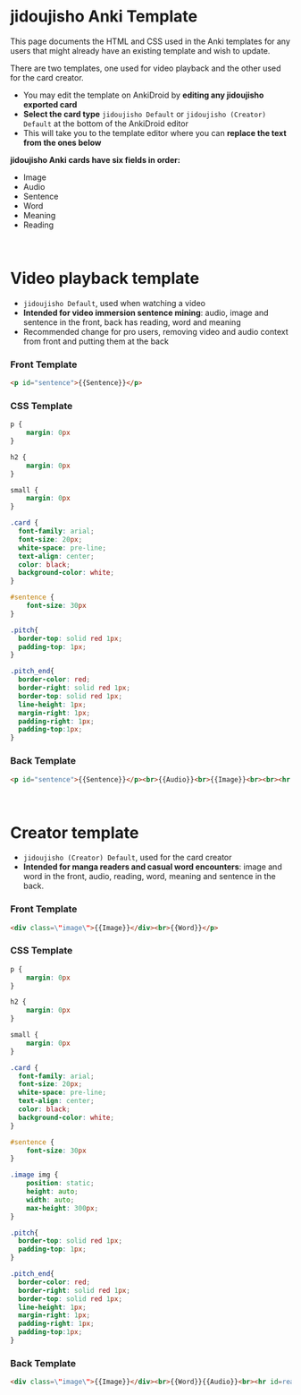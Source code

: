 # jidoujisho Anki Template

This page documents the HTML and CSS used in the Anki templates for any users that might already have an existing template and wish to update.

There are two templates, one used for video playback and the other used for the card creator.

* You may edit the template on AnkiDroid by **editing any jidoujisho exported card**
* **Select the card type** `jidoujisho Default` or `jidoujisho (Creator) Default` at the bottom of the AnkiDroid editor
* This will take you to the template editor where you can **replace the text from the ones below**

**jidoujisho Anki cards have six fields in order:**
* Image
* Audio
* Sentence
* Word
* Meaning
* Reading

<br>

# Video playback template
* `jidoujisho Default`, used when watching a video
* **Intended for video immersion sentence mining**: audio, image and sentence in the front, back has reading, word and meaning
* Recommended change for pro users, removing video and audio context from front and putting them at the back

### Front Template
```html
<p id="sentence">{{Sentence}}</p>
```

### CSS Template
```css
p {
    margin: 0px
}

h2 {
    margin: 0px
}

small {
    margin: 0px
}

.card {
  font-family: arial;
  font-size: 20px;
  white-space: pre-line;
  text-align: center;
  color: black;
  background-color: white;
}

#sentence {
    font-size: 30px
}

.pitch{
  border-top: solid red 1px;
  padding-top: 1px;
}

.pitch_end{
  border-color: red;
  border-right: solid red 1px;
  border-top: solid red 1px;  
  line-height: 1px;
  margin-right: 1px;
  padding-right: 1px;
  padding-top:1px;
}
```

### Back Template
```html
<p id="sentence">{{Sentence}}</p><br>{{Audio}}<br>{{Image}}<br><br><hr id=reading><p id="reading">{{Reading}}</p><h2 id="word">{{Word}}</h2><br><p><small id="meaning">{{Meaning}}</small></p>
```

<br>

# Creator template
* `jidoujisho (Creator) Default`, used for the card creator
* **Intended for manga readers and casual word encounters**: image and word in the front, audio, reading, word, meaning and sentence in the back.

### Front Template
```html
<div class=\"image\">{{Image}}</div><br>{{Word}}</p>
```

### CSS Template
```css
p {
    margin: 0px
}

h2 {
    margin: 0px
}

small {
    margin: 0px
}

.card {
  font-family: arial;
  font-size: 20px;
  white-space: pre-line;
  text-align: center;
  color: black;
  background-color: white;
}

#sentence {
    font-size: 30px
}

.image img {
    position: static;
    height: auto;
    width: auto;
    max-height: 300px;
}

.pitch{
  border-top: solid red 1px;
  padding-top: 1px;
}

.pitch_end{
  border-color: red;
  border-right: solid red 1px;
  border-top: solid red 1px;  
  line-height: 1px;
  margin-right: 1px;
  padding-right: 1px;
  padding-top:1px;
}
```

### Back Template
```html
<div class=\"image\">{{Image}}</div><br>{{Word}}{{Audio}}<br><hr id=reading><p id="reading">{{Reading}}</p><h2 id="word">{{Word}}</h2><br><p><small id="meaning">{{Meaning}}</small></p><br><p id="sentence">{{Sentence}}</p>
```
